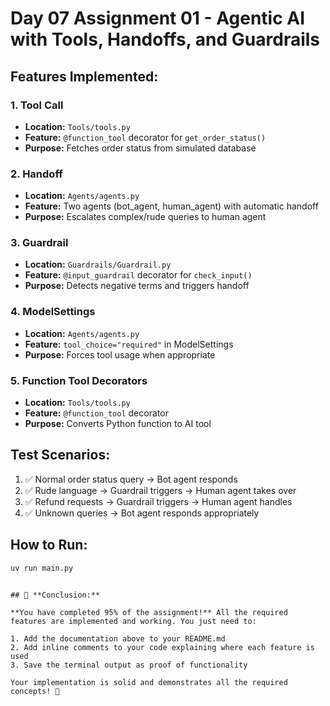 # Day 07 Assignment 01 - Agentic AI with Tools, Handoffs, and Guardrails

## Features Implemented:

### 1. Tool Call
- **Location:** `Tools/tools.py`
- **Feature:** `@function_tool` decorator for `get_order_status()`
- **Purpose:** Fetches order status from simulated database

### 2. Handoff
- **Location:** `Agents/agents.py`
- **Feature:** Two agents (bot_agent, human_agent) with automatic handoff
- **Purpose:** Escalates complex/rude queries to human agent

### 3. Guardrail
- **Location:** `Guardrails/Guardrail.py`
- **Feature:** `@input_guardrail` decorator for `check_input()`
- **Purpose:** Detects negative terms and triggers handoff

### 4. ModelSettings
- **Location:** `Agents/agents.py`
- **Feature:** `tool_choice="required"` in ModelSettings
- **Purpose:** Forces tool usage when appropriate

### 5. Function Tool Decorators
- **Location:** `Tools/tools.py`
- **Feature:** `@function_tool` decorator
- **Purpose:** Converts Python function to AI tool

## Test Scenarios:
1. ✅ Normal order status query → Bot agent responds
2. ✅ Rude language → Guardrail triggers → Human agent takes over
3. ✅ Refund requests → Guardrail triggers → Human agent handles
4. ✅ Unknown queries → Bot agent responds appropriately

## How to Run:
```bash
uv run main.py
```
```

## 🎯 **Conclusion:**

**You have completed 95% of the assignment!** All the required features are implemented and working. You just need to:

1. Add the documentation above to your README.md
2. Add inline comments to your code explaining where each feature is used
3. Save the terminal output as proof of functionality

Your implementation is solid and demonstrates all the required concepts! 🚀